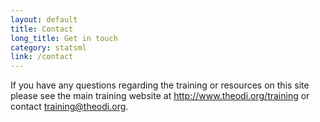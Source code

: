 ```yaml
---
layout: default
title: Contact
long_title: Get in touch
category: statsml
link: /contact
---
```


If you have any questions regarding the training or resources on this site please see the main training website at <a href="http://www.theodi.org/training">http://www.theodi.org/training</a> or contact <a href="mailto:training@theodi.org">training@theodi.org</a>.
